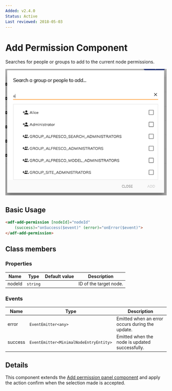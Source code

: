 ```yaml
---
Added: v2.4.0
Status: Active
Last reviewed: 2018-05-03
---
```


# Add Permission Component

Searches for people or groups to add to the current node permissions.

![Add Permission Component](../docassets/images/add-permission-component.png)

## Basic Usage

```html
<adf-add-permission [nodeId]="nodeId"
    (success)="onSuccess($event)" (error)="onError($event)">
</adf-add-permission>
```

## Class members

### Properties

| Name | Type | Default value | Description |
| -- | -- | -- | -- |
| nodeId | `string` |  | ID of the target node. |

### Events

| Name | Type | Description |
| -- | -- | -- |
| error | `EventEmitter<any>` | Emitted when an error occurs during the update. |
| success | `EventEmitter<MinimalNodeEntryEntity>` | Emitted when the node is updated successfully. |

## Details

This component extends the [Add permission panel component](../add-permission-panel.component.md) 
and apply the action confirm when the selection made is accepted.
